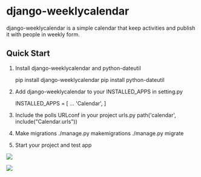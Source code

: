 
django-weeklycalendar
=====================


django-weeklycalendar is a simple calendar that keep activities and publish it with people in weekly form.

Quick Start
-----------

1. Install django-weeklycalendar and python-dateutil
    
    pip install django-weeklycalendar
    pip install python-dateutil
    
2. Add django-weeklycalendar to your INSTALLED_APPS in setting.py

    INSTALLED_APPS = [
        ...
        'Calendar',
    ]
    
3. Include the polls URLconf in your project urls.py
    path('calendar', include("Calendar.urls"))
    
4. Make migrations
    ./manage.py makemigrations
    ./manage.py migrate
    
5. Start your project and test app

![](https://screenshotscdn.firefoxusercontent.com/images/eb6f9804-7615-4613-859c-944efa795de0.png)

![](https://screenshotscdn.firefoxusercontent.com/images/74a4ce0c-3d11-4d26-b926-7085eaad684a.png)

